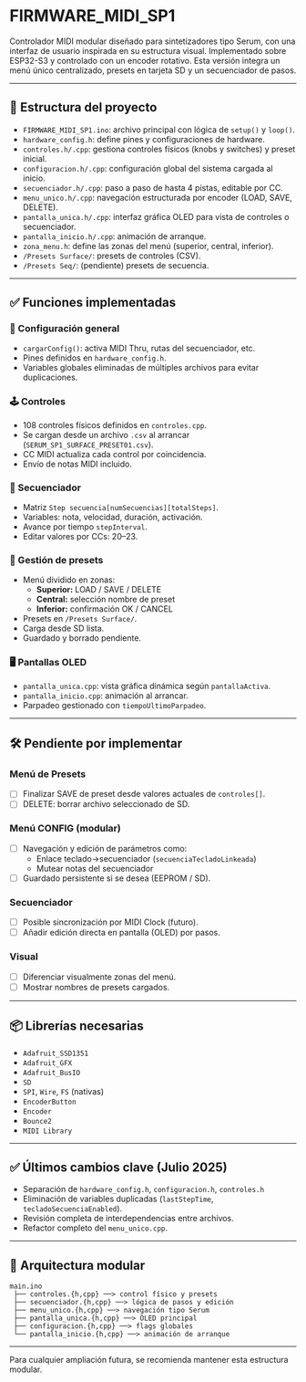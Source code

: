 # FIRMWARE_MIDI_SP1

Controlador MIDI modular diseñado para sintetizadores tipo Serum, con una interfaz de usuario inspirada en su estructura visual. Implementado sobre ESP32-S3 y controlado con un encoder rotativo. Esta versión integra un menú único centralizado, presets en tarjeta SD y un secuenciador de pasos.

---

## 📁 Estructura del proyecto

- `FIRMWARE_MIDI_SP1.ino`: archivo principal con lógica de `setup()` y `loop()`.
- `hardware_config.h`: define pines y configuraciones de hardware.
- `controles.h/.cpp`: gestiona controles físicos (knobs y switches) y preset inicial.
- `configuracion.h/.cpp`: configuración global del sistema cargada al inicio.
- `secuenciador.h/.cpp`: paso a paso de hasta 4 pistas, editable por CC.
- `menu_unico.h/.cpp`: navegación estructurada por encoder (LOAD, SAVE, DELETE).
- `pantalla_unica.h/.cpp`: interfaz gráfica OLED para vista de controles o secuenciador.
- `pantalla_inicio.h/.cpp`: animación de arranque.
- `zona_menu.h`: define las zonas del menú (superior, central, inferior).
- `/Presets Surface/`: presets de controles (CSV).
- `/Presets Seq/`: (pendiente) presets de secuencia.

---

## ✅ Funciones implementadas

### 🔧 Configuración general
- `cargarConfig()`: activa MIDI Thru, rutas del secuenciador, etc.
- Pines definidos en `hardware_config.h`.
- Variables globales eliminadas de múltiples archivos para evitar duplicaciones.

### 🕹️ Controles
- 108 controles físicos definidos en `controles.cpp`.
- Se cargan desde un archivo `.csv` al arrancar (`SERUM_SP1_SURFACE_PRESET01.csv`).
- CC MIDI actualiza cada control por coincidencia.
- Envío de notas MIDI incluido.

### 🧠 Secuenciador
- Matriz `Step secuencia[numSecuencias][totalSteps]`.
- Variables: nota, velocidad, duración, activación.
- Avance por tiempo `stepInterval`.
- Editar valores por CCs: 20–23.

### 📁 Gestión de presets
- Menú dividido en zonas:
  - **Superior:** LOAD / SAVE / DELETE
  - **Central:** selección nombre de preset
  - **Inferior:** confirmación OK / CANCEL
- Presets en `/Presets Surface/`.
- Carga desde SD lista.
- Guardado y borrado pendiente.

### 🖥️ Pantallas OLED
- `pantalla_unica.cpp`: vista gráfica dinámica según `pantallaActiva`.
- `pantalla_inicio.cpp`: animación al arrancar.
- Parpadeo gestionado con `tiempoUltimoParpadeo`.

---

## 🛠️ Pendiente por implementar

### Menú de Presets
- [ ] Finalizar SAVE de preset desde valores actuales de `controles[]`.
- [ ] DELETE: borrar archivo seleccionado de SD.

### Menú CONFIG (modular)
- [ ] Navegación y edición de parámetros como:
  - Enlace teclado→secuenciador (`secuenciaTecladoLinkeada`)
  - Mutear notas del secuenciador
- [ ] Guardado persistente si se desea (EEPROM / SD).

### Secuenciador
- [ ] Posible sincronización por MIDI Clock (futuro).
- [ ] Añadir edición directa en pantalla (OLED) por pasos.

### Visual
- [ ] Diferenciar visualmente zonas del menú.
- [ ] Mostrar nombres de presets cargados.

---

## 📦 Librerías necesarias

- `Adafruit_SSD1351`
- `Adafruit_GFX`
- `Adafruit_BusIO`
- `SD`
- `SPI`, `Wire`, `FS` (nativas)
- `EncoderButton`
- `Encoder`
- `Bounce2`
- `MIDI Library`

---

## ✅ Últimos cambios clave (Julio 2025)
- Separación de `hardware_config.h`, `configuracion.h`, `controles.h`
- Eliminación de variables duplicadas (`lastStepTime`, `tecladoSecuenciaEnabled`).
- Revisión completa de interdependencias entre archivos.
- Refactor completo del `menu_unico.cpp`.

---

## 🧩 Arquitectura modular

```text
main.ino
 ├── controles.{h,cpp} ──> control físico y presets
 ├── secuenciador.{h,cpp} ──> lógica de pasos y edición
 ├── menu_unico.{h,cpp} ──> navegación tipo Serum
 ├── pantalla_unica.{h,cpp} ──> OLED principal
 ├── configuracion.{h,cpp} ──> flags globales
 └── pantalla_inicio.{h,cpp} ──> animación de arranque
```

---

Para cualquier ampliación futura, se recomienda mantener esta estructura modular.

